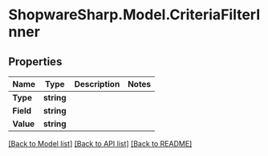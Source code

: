 # ShopwareSharp.Model.CriteriaFilterInner

## Properties

Name | Type | Description | Notes
------------ | ------------- | ------------- | -------------
**Type** | **string** |  | 
**Field** | **string** |  | 
**Value** | **string** |  | 

[[Back to Model list]](../../README.md#documentation-for-models) [[Back to API list]](../../README.md#documentation-for-api-endpoints) [[Back to README]](../../README.md)

